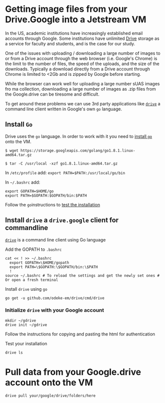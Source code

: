 # Getting image files from your Drive.Google into a Jetstream VM

In the US, academic institutions have increasingly established email accounts through Google.
Some institutions have unlimited [Drive](https://drive.google.com) storage 
as a service for faculty and students, and is the case for our study.

One of the issues with uploading / downloading a large number of images to or from a Drive 
account through the web browser (i.e. Google's Chrome) is the limit to the number of files, 
the speed of the uploads, and the size of the downloads. Typically a download directly from a 
Drive account through Chrome is limited to <2Gb and is zipped by Google before starting.

While the browser can work well for uploading a large number sUAS images fro ma collection,
downloading a large number of images as .zip files from the Google.drive can be tiresome and difficult.

To get around these problems we can use 3rd party applications like [`drive`](https://github.com/odeke-em/drive) a command line client 
written in Google's own `go` language.

## Install `Go` 

Drive uses the `go` language. In order to work with it you need to [install `go`](https://golang.org/doc/install) onto the VM.

```
$ wget https://storage.googleapis.com/golang/go1.8.1.linux-amd64.tar.gz
```

```
$ tar -C /usr/local -xzf go1.8.1.linux-amd64.tar.gz
```

In `/etc/profile` add: `export PATH=$PATH:/usr/local/go/bin`

In `~/.bashrc` add:  
```
export GOPATH=$HOME/go
export PATH=$GOPATH:$GOPATH/bin:$PATH
```
Follow the `go`instructions to [test the installation](https://golang.org/doc/install#testing)

## Install `drive` a `drive.google` client for commandline

[`drive`](https://github.com/odeke-em/drive#installing) is a command line client using Go language

Add the GOPATH to `.bashrc`

```
cat << ! >> ~/.bashrc
  export GOPATH=\$HOME/gopath
  export PATH=\$GOPATH:\$GOPATH/bin:\$PATH
  !
source ~/.bashrc # To reload the settings and get the newly set ones # Or open a fresh terminal
```

Install `drive` using `go`

```
go get -u github.com/odeke-em/drive/cmd/drive
```

### Initialize `drive` with your Google account

```
mkdir ~/gdrive
drive init ~/gdrive
```

Follow the instructions for copying and pasting the html for authentication

Test your installation

```
drive ls
```
# Pull data from your Google.drive account onto the VM

```
drive pull your/google/drive/folders/here
```
